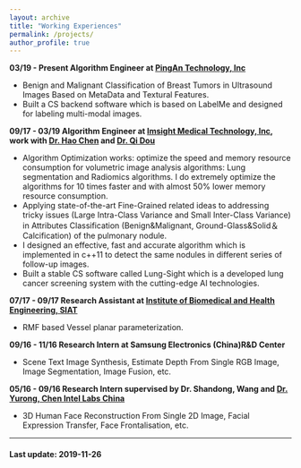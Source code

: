 ```yaml
---
layout: archive
title: "Working Experiences"
permalink: /projects/
author_profile: true
---
```


 
**03/19 - Present   Algorithm Engineer at [PingAn Technology, Inc](https://tech.pingan.com/en/)**
- Benign and Malignant Classification of Breast Tumors in Ultrasound Images Based on MetaData and Textural Features.
- Built a CS backend software which is based on LabelMe and designed for labeling multi-modal images.

**09/17 - 03/19    Algorithm Engineer at [Imsight Medical Technology, Inc](http://www.imsightmed.com/article/en), work with [Dr. Hao Chen](http://appsrv.cse.cuhk.edu.hk/~hchen/) and [Dr. Qi Dou](https://carrend.github.io/)**
- Algorithm Optimization works: optimize the speed and memory resource consumption for volumetric image analysis algorithms: Lung segmentation and Radiomics algorithms. I do extremely optimize the algorithms for 10 times faster and with almost 50% lower memory resource consumption.
- Applying state-of-the-art Fine-Grained related ideas to addressing tricky issues (Large Intra-Class Variance and Small Inter-Class Variance) in Attributes Classification (Benign&Malignant, Ground-Glass&Solid＆Calcification) of the pulmonary nodule.
- I designed an effective, fast and accurate algorithm which is implemented in c++11 to detect the same nodules in different series of follow-up images.
- Built a stable CS software called Lung-Sight which is a developed lung cancer screening system with the cutting-edge AI technologies. 

**07/17 - 09/17    Research Assistant  at [Institute of Biomedical and Health Engineering,  SIAT](http://english.siat.cas.cn/SI2017/IBHE2017/)**
- RMF based Vessel planar parameterization.

**09/16 - 11/16    Research Intern at Samsung Electronics (China)R&D Center**
- Scene Text Image Synthesis, Estimate Depth From Single RGB Image, Image Segmentation, Image Fusion, etc.

**05/16 - 09/16    Research Intern supervised by Dr. Shandong, Wang and [Dr. Yurong, Chen ](https://www.linkedin.com/company/intel-corporation/)    [Intel Labs China](https://www.linkedin.com/company/intel-corporation/)**
- 3D Human Face Reconstruction From Single 2D Image, Facial Expression Transfer, Face Frontalisation, etc.


---

#### Last update: 2019-11-26
